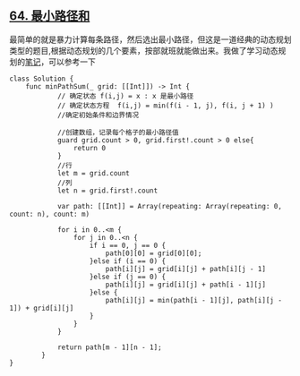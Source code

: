 ## [64. 最小路径和](https://leetcode-cn.com/problems/minimum-path-sum/)

最简单的就是暴力计算每条路径，然后选出最小路径，但这是一道经典的动态规划类型的题目,根据动态规划的几个要素，按部就班就能做出来。我做了学习动态规划的[笔记](https://iwantfb.github.io/2020/07/18/%E5%8A%A8%E6%80%81%E8%A7%84%E5%88%92%E5%AD%A6%E4%B9%A0%E7%AC%94%E8%AE%B0/)，可以参考一下

```
class Solution {
    func minPathSum(_ grid: [[Int]]) -> Int {
            // 确定状态 f(i,j) = x : x 是最小路径
            // 确定状态方程  f(i,j) = min(f(i - 1, j), f(i, j + 1) )
            //确定初始条件和边界情况
            
            //创建数组，记录每个格子的最小路径值
            guard grid.count > 0, grid.first!.count > 0 else{
                return 0
            }
            //行
            let m = grid.count
            //列
            let n = grid.first!.count
            
            var path: [[Int]] = Array(repeating: Array(repeating: 0, count: n), count: m)
            
            for i in 0..<m {
                for j in 0..<n {
                    if i == 0, j == 0 {
                        path[0][0] = grid[0][0];
                    }else if (i == 0) {
                        path[i][j] = grid[i][j] + path[i][j - 1]
                    }else if (j == 0) {
                        path[i][j] = grid[i][j] + path[i - 1][j]
                    }else {
                        path[i][j] = min(path[i - 1][j], path[i][j - 1]) + grid[i][j]
                    }
                }
            }
            
            return path[m - 1][n - 1];
        }
}

```
